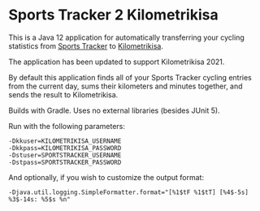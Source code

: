 Sports Tracker 2 Kilometrikisa
==============================

This is a Java 12 application for automatically transferring your cycling statistics from
[Sports Tracker](https://www.sports-tracker.com/) to [Kilometrikisa](https://www.kilometrikisa.fi/).

The application has been updated to support Kilometrikisa 2021.

By default this application finds all of your Sports Tracker cycling entries from the current day,
sums their kilometers and minutes together, and sends the result to Kilometrikisa.

Builds with Gradle. Uses no external libraries (besides JUnit 5).

Run with the following parameters:

    -Dkkuser=KILOMETRIKISA_USERNAME
    -Dkkpass=KILOMETRIKISA_PASSWORD
    -Dstuser=SPORTSTRACKER_USERNAME
    -Dstpass=SPORTSTRACKER_PASSWORD

And optionally, if you wish to customize the output format:

    -Djava.util.logging.SimpleFormatter.format="[%1$tF %1$tT] [%4$-5s] %3$-14s: %5$s %n"
